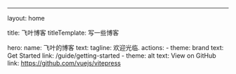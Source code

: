 ---
layout: home

title: 飞叶博客
titleTemplate: 写一些博客

hero:
  name: 飞叶的博客
  text: 
  tagline: 欢迎光临.
  actions:
    - theme: brand
      text: Get Started
      link: /guide/getting-started
    - theme: alt
      text: View on GitHub
      link: https://github.com/vuejs/vitepress

[//]: # (features:)

[//]: # (  - title: "Vite: The DX that can't be beat")

[//]: # (    details: Feel the speed of Vite. Instant server start and lightning fast HMR that stays fast regardless of the app size.)

[//]: # (  - title: Designed to be simplicity first)

[//]: # (    details: With Markdown-centered content, it's built to help you focus on writing and deployed with minimum configuration.)

[//]: # (  - title: Power of Vue meets Markdown)

[//]: # (    details: Enhance your content with all the features of Vue in Markdown, while being able to customize your site with Vue.)

[//]: # (  - title: Fully static yet still dynamic)

[//]: # (    details: Go wild with true SSG + SPA architecture. Static on page load, but engage users with 100% interactivity from there.)

[//]: # (---)